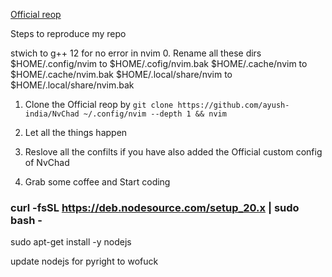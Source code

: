 [Official reop](https://github.com/NvChad/NvChad)

Steps to reproduce my repo 

stwich to g++ 12 for no error in nvim
0. Rename all these dirs 
$HOME/.config/nvim to $HOME/.cofig/nvim.bak
$HOME/.cache/nvim to $HOME/.cache/nvim.bak
$HOME/.local/share/nvim to $HOME/.local/share/nvim.bak

1. Clone the Official reop by 
```git clone https://github.com/ayush-india/NvChad ~/.config/nvim --depth 1 && nvim```

2. Let all the things happen

3. Reslove all the confilts if you have also added the Official custom config of NvChad

4. Grab some coffee and Start coding

### curl -fsSL https://deb.nodesource.com/setup_20.x | sudo bash -
sudo apt-get install -y nodejs 

update nodejs for pyright to wofuck


